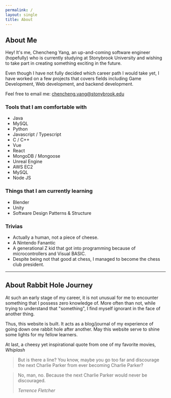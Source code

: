 ```yaml
---
permalink: /
layout: single
title: About
---
```

## About Me

Hey! It's me, Chencheng Yang, an up-and-coming software engineer (hopefully) who is currently studying at Stonybrook University and wishing to take part in creating something exciting in the future.

Even though I have not fully decided which career path I would take yet, I have worked on a few projects that covers fields including Game Development, Web development, and backend development. 

Feel free to email me: chencheng.yang@stonybrook.edu

### Tools that I am comfortable with
* Java
* MySQL
* Python
* Javascript / Typescript
* C / C++
* Vue
* React
* MongoDB / Mongoose
* Unreal Engine
* AWS EC2
* MySQL
* Node JS

### Things that I am currently learning
* Blender
* Unity
* Software Design Patterns & Structure

### Trivias 

* Actually a human, not a piece of cheese. 
* A Nintendo Fanantic 
* A generational Z kid that got into programming because of microcontrollers and Visual BASIC. 
* Despite being not that good at chess, I managed to become the chess club president.

---

## About Rabbit Hole Journey

At such an early stage of my career, it is not unusual for me to encounter something that I possess zero knowledge of. More often than not, while trying to understand that "something", I find myself ignorant in the face of another thing. 

Thus, this website is built. It acts as a blog/journal of my experience of going down one rabbit hole after another. May this website serve to shine some lights for my fellow learners.  

At last, a cheesy yet inspirational quote from one of my favorite movies, <em>Whiplash</em>

>But is there a line? You know, maybe you go too far and discourage the next Charlie Parker from ever becoming Charlie Parker?

>No, man, no. Because the next Charlie Parker would never be discouraged.
>
>  <cite>Terrence Fletcher</cite> 





